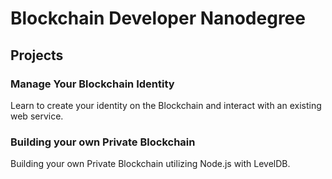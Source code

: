 # Blockchain Developer Nanodegree

## Projects

### Manage Your Blockchain Identity

Learn to create your identity on the Blockchain and interact with an existing web service.

### Building your own Private Blockchain

Building your own Private Blockchain utilizing Node.js with LevelDB.